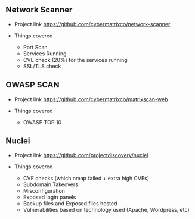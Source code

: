 ## Network Scanner
- Project link https://github.com/cybermatrixco/network-scanner

- Things covered
  - Port Scan
  - Services Running
  - CVE check (20%) for the services running
  - SSL/TLS check
  

## OWASP SCAN
- Project link https://github.com/cybermatrixco/matrixscan-web

- Things covered
  - OWASP TOP 10 
  
## Nuclei 
- Project link https://github.com/projectdiscovery/nuclei

- Things covered
  - CVE checks (which nmap failed + extra high CVEs)
  - Subdomain Takeovers
  - Misconfiguration
  - Exposed login panels
  - Backup files and Exposed files hosted
  - Vulnerabilities based on technology used (Apache, Wordpress, etc)
